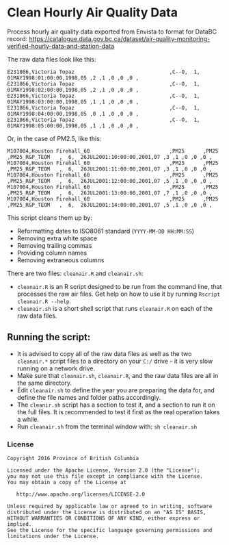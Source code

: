 # Clean Hourly Air Quality Data

Process hourly air quality data exported from Envista to format for DataBC record: 
https://catalogue.data.gov.bc.ca/dataset/air-quality-monitoring-verified-hourly-data-and-station-data

The raw data files look like this:

```
E231866,Victoria Topaz                               ,C--O,  1,  01MAY1998:01:00:00,1998,05 ,2 ,1 ,0 ,0 ,0 ,
E231866,Victoria Topaz                               ,C--O,  1,  01MAY1998:02:00:00,1998,05 ,2 ,1 ,0 ,0 ,0 ,
E231866,Victoria Topaz                               ,C--O,  1,  01MAY1998:03:00:00,1998,05 ,1 ,1 ,0 ,0 ,0 ,
E231866,Victoria Topaz                               ,C--O,  1,  01MAY1998:04:00:00,1998,05 ,0 ,1 ,0 ,0 ,0 ,
E231866,Victoria Topaz                               ,C--O,  1,  01MAY1998:05:00:00,1998,05 ,1 ,1 ,0 ,0 ,0 ,
```

Or, in the case of PM2.5, like this:

```
M107004,Houston Firehall_60                          ,PM25      ,PM25      ,PM25_R&P_TEOM   ,  6,  26JUL2001:10:00:00,2001,07 ,3 ,1 ,0 ,0 ,0 ,
M107004,Houston Firehall_60                          ,PM25      ,PM25      ,PM25_R&P_TEOM   ,  6,  26JUL2001:11:00:00,2001,07 ,3 ,1 ,0 ,0 ,0 ,
M107004,Houston Firehall_60                          ,PM25      ,PM25      ,PM25_R&P_TEOM   ,  6,  26JUL2001:12:00:00,2001,07 ,5 ,1 ,0 ,0 ,0 ,
M107004,Houston Firehall_60                          ,PM25      ,PM25      ,PM25_R&P_TEOM   ,  6,  26JUL2001:13:00:00,2001,07 ,7 ,1 ,0 ,0 ,0 ,
M107004,Houston Firehall_60                          ,PM25      ,PM25      ,PM25_R&P_TEOM   ,  6,  26JUL2001:14:00:00,2001,07 ,5 ,1 ,0 ,0 ,0 ,
```

This script cleans them up by:

- Reformatting dates to ISO8061 standard (`YYYY-MM-DD HH:MM:SS`)
- Removing extra white space
- Removing trailing commas
- Providing column names
- Removing extraneous columns

There are two files: `cleanair.R` and `cleanair.sh`:

- `cleanair.R` is an R script designed to be run from the command line, that processes the raw air files. 
  Get help on how to use it by running `Rscript cleanair.R --help`.
- `cleanair.sh` is a short shell script that runs `cleanair.R` on each of the raw data files.

## Running the script:

- It is advised to copy all of the raw data files as well as the two `cleanair.*` script files to a directory on your `C:/` drive - it is very slow running on a network drive.
- Make sure that `cleanair.sh`, `cleanair.R`, and the raw data files are all in the same directory.
- Edit `cleanair.sh` to define the year you are preparing the data for, and define the file names and folder paths accordingly.
- The `cleanir.sh` script has a section to test it, and a section to run it on the full files. It is recommended to test it first as the real operation takes a while.
- Run `cleanair.sh` from the terminal window with: `sh cleanair.sh`

### License

    Copyright 2016 Province of British Columbia

    Licensed under the Apache License, Version 2.0 (the "License");
    you may not use this file except in compliance with the License.
    You may obtain a copy of the License at 

       http://www.apache.org/licenses/LICENSE-2.0

    Unless required by applicable law or agreed to in writing, software
    distributed under the License is distributed on an "AS IS" BASIS,
    WITHOUT WARRANTIES OR CONDITIONS OF ANY KIND, either express or implied.
    See the License for the specific language governing permissions and
    limitations under the License.
